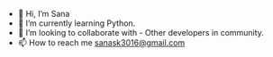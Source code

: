 - 👋 Hi, I’m Sana
- 🌱 I’m currently learning Python.
- 💞️ I’m looking to collaborate with - Other developers in community.
- 📫 How to reach me sanask3016@gmail.com

<!---
ItzShaikhSana/ItzShaikhSana is a ✨ special ✨ repository because its `README.md` (this file) appears on your GitHub profile.
You can click the Preview link to take a look at your changes.
--->

